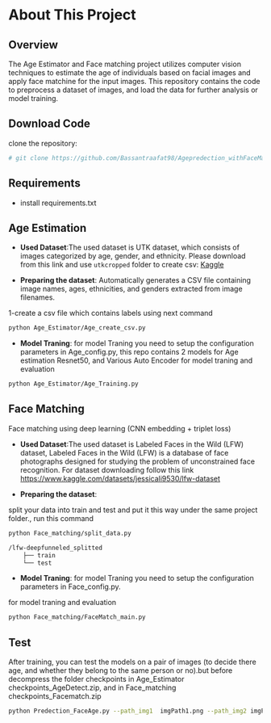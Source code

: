 # About This Project

## Overview

The Age Estimator and Face matching project utilizes computer vision techniques to estimate the age of individuals based on facial images and apply face matchine for the input images. This repository contains the code to preprocess a dataset of images, and load the data for further analysis or model training.

## Download Code
clone the repository:
```bash
# git clone https://github.com/Bassantraafat98/Agepredection_withFaceMatching.git
```

## Requirements
- install requirements.txt

## Age Estimation
- **Used Dataset**:The used dataset is UTK dataset, which consists of images categorized by age, gender, and ethnicity. Please download from this link and use `utkcropped` folder to create csv: [Kaggle](https://www.kaggle.com/datasets/abhikjha/utk-face-cropped?select=utkcropped)

- **Preparing the dataset**: 
Automatically generates a CSV file containing image names, ages, ethnicities, and genders extracted from image filenames.

1-create a csv file which contains labels using next command
```bash
python Age_Estimator/Age_create_csv.py
```

- **Model Traning**: for model Traning you need to setup the configuration parameters in Age_config.py, this repo contains 2 models for Age estimation Resnet50, and Various Auto Encoder
for model traning and evaluation
```bash
python Age_Estimator/Age_Training.py
```

## Face Matching
Face matching using deep learning (CNN embedding + triplet loss)

- **Used Dataset**:The used dataset is Labeled Faces in the Wild (LFW) dataset, Labeled Faces in the Wild (LFW) is a database of face photographs designed for studying the problem of unconstrained face recognition.
For dataset downloading follow this link https://www.kaggle.com/datasets/jessicali9530/lfw-dataset

- **Preparing the dataset**: 

split your data into train and test and put it this way under the same project folder.,
run this command
```bash
python Face_matching/split_data.py
```
```bash
/lfw-deepfunneled_splitted
    ├── train
    └── test
```
- **Model Traning**: for model Traning you need to setup the configuration parameters in Face_config.py.

for model traning and evaluation

```bash
python Face_matching/FaceMatch_main.py 
```

## Test

After training, you can test the models on a pair of images (to decide there age, and whether they belong to the same person or no).but before decompress the folder checkpoints in Age_Estimator checkpoints_AgeDetect.zip, and in Face_matching checkpoints_Facematch.zip

```bash
python Predection_FaceAge.py --path_img1  imgPath1.png --path_img2 imgPath2.png
```
